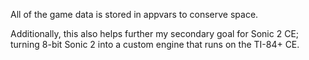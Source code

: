 All of the game data is stored in appvars to conserve space.

Additionally, this also helps further my secondary goal for Sonic 2 CE; turning 8-bit Sonic 2 into a custom engine that runs on the TI-84+ CE. 